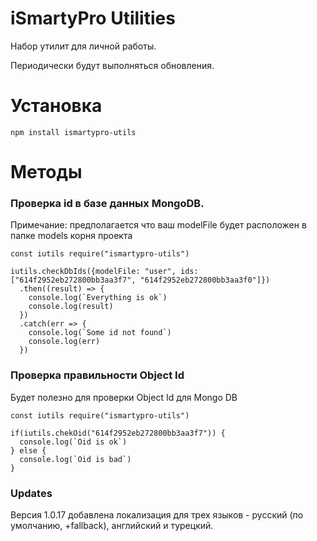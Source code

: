 # iSmartyPro Utilities
Набор утилит для личной работы.

Периодически будут выполняться обновления.

# Установка
```
npm install ismartypro-utils
```

# Методы

### Проверка id в базе данных MongoDB.

Примечание:
предполагается что ваш modelFile будет расположен в папке models корня проекта

```
const iutils require("ismartypro-utils")

iutils.checkDbIds({modelFile: "user", ids: ["614f2952eb272800bb3aa3f7", "614f2952eb272800bb3aa3f0"]})
  .then((result) => {
    console.log(`Everything is ok`)
    console.log(result)
  })
  .catch(err => {
    console.log(`Some id not found`)
    console.log(err)
  })
```

### Проверка правильности Object Id
Будет полезно для проверки Object Id для Mongo DB

```
const iutils require("ismartypro-utils")

if(iutils.chekOid("614f2952eb272800bb3aa3f7")) {
  console.log(`Oid is ok`)
} else {
  console.log(`Oid is bad`)
}
```

### Updates
Версия 1.0.17 добавлена локализация для трех языков - русский (по умолчанию, +fallback), английский и турецкий.